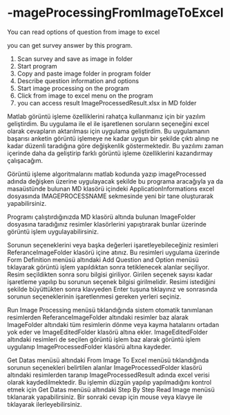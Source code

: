 # -mageProcessingFromImageToExcel
You can read options of question from image to excel

you can get survey answer by this program.
1. Scan survey and save as image in folder
2. Start program
3. Copy and paste image folder in program folder
4. Describe question information and options
5. Start image processing on the program
6. Click from image to excel menu on the program
7. you can access result ImageProcessedResult.xlsx in MD folder

Matlab görüntü işleme özelliklerini rahatça kullanmanız için bir yazılım geliştirdim.
Bu uygulama ile el ile işaretlenen soruların seçeneğini excel olarak cevapların aktarılması için uygulama geliştirdim.
Bu uygulamanın başarısı anketin görüntü işlemeye ne kadar uygun bir şekilde çıktı alınıp ne kadar düzenli taradığına göre değişkenlik göstermektedir.
Bu yazılımı zaman içerinde daha da geliştirip farklı görüntü işleme özelliklerini kazandırmay çalışacağım.

Görüntü işleme algoritmalarını matlab kodunda yazıp imageProcessed adında değişken üzerine uygulayacak şekilde bu programa aracağıyla ya da masaüstünde bulunan MD klasörü içindeki ApplicationInformations excel dosyasında IMAGEPROCESSNAME sekmesinde yeni bir tane oluşturarak yapabilirsiniz.

Programı çalıştırdığınızda MD klasörü altında bulunan ImageFolder dosyasına taradığınız resimler klasörlerini yapıştırarak bunlar üzerinde görüntü işlem uygulayabilirsiniz.

Sorunun seçeneklerini veya başka değerleri işaretleyebileceğiniz resimleri ReferanceImageFolder klasörü içine atınız. 
Bu resimleri uygulama üzerinde Form Definition menüsü altındaki Add Question and Option menüsü tıklayarak görüntü işlem yapıldıktan sonra tetiklenecek alanlar seçiliyor.
Resim seçildikten sonra soru bilgisi giriliyor. Girilen seçenek sayısı kadar işaretleme yapılıp bu sorunun seçenek bilgisi girilmelidir.
Resimi istediğini şekilde büyüttükten sonra klavyeden Enter tuşuna tıklayınız ve sonrasında sorunun seçeneklerinin işaretlenmesi gereken yerleri seçiniz.

Run Image Processing menüsü tıklandığında sistem otomatik tanımlanan resimlerden ReferanceImageFolder altındaki resimler baz alarak ImageFolder altındaki tüm resimlerin dönme veya kayma hatalarını ortadan yok eder ve ImageEditedFolder klasörü altına ekler.
ImageEditedFolder altındaki resimleri de seçilen görüntü işlem baz alarak görüntü işlem uygulanıp ImageProcessedFolder klasörü altına kaydeder.

Get Datas menüsü altındaki From Image To Excel menüsü tıklandığında sorunun seçenekleri belirtilen alanlar ImageProcessedFolder klasörü altındaki resimlerden taranıp ImageProcessedResult adında excel verisi olarak kaydedilmektedir.
Bu işlemin düzgün yapılıp yapılmadığını kontrol etmek için Get Datas menüsü altındaki Step By Step Read Image menüsü tıklanarak yapabilirsiniz. 
Bir sonraki cevap için mouse veya klavye ile tıklayarak ilerleyebilirsiniz.

